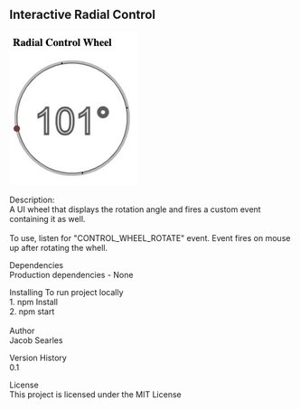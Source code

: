 ## Interactive Radial Control

![radial degree control](./screen.jpg?raw=true)

Description:<br>
A UI wheel that displays the rotation angle and fires a custom event containing it as well.<br>
<br>
To use, listen for "CONTROL_WHEEL_ROTATE" event. Event fires on mouse up after rotating the whell.

Dependencies <br>
Production dependencies - None

Installing
To run project locally <br> 1. npm Install <br> 2. npm start<br>
<br>
Author <br>
Jacob Searles

Version History<br>
0.1

License<br>
This project is licensed under the MIT License
